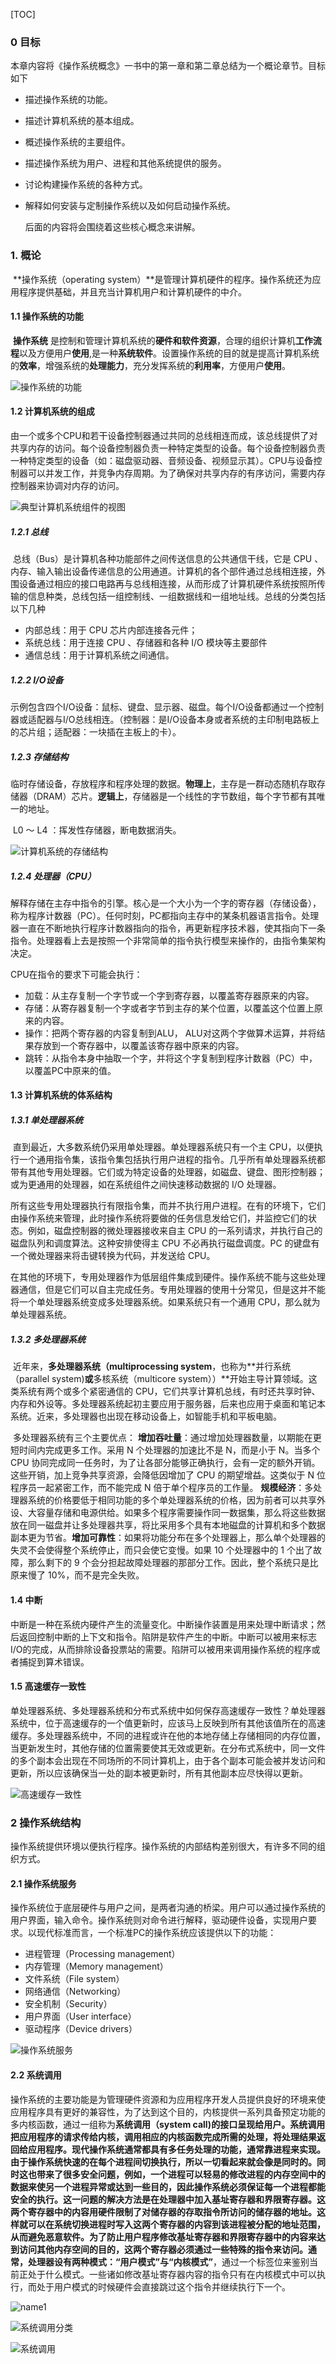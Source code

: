 [TOC]

### 0 目标

​		本章内容将《操作系统概念》一书中的第一章和第二章总结为一个概论章节。目标如下

- 描述操作系统的功能。

- 描述计算机系统的基本组成。

- 概述操作系统的主要组件。

- 描述操作系统为用户、进程和其他系统提供的服务。

- 讨论构建操作系统的各种方式。

- 解释如何安装与定制操作系统以及如何启动操作系统。

  后面的内容将会围绕着这些核心概念来讲解。

### 1. 概论 

​		**操作系统（operating system）**是管理计算机硬件的程序。操作系统还为应用程序提供基础，并且充当计算机用户和计算机硬件的中介。

#### 1.1 操作系统的功能

​		**操作系统** 是控制和管理计算机系统的**硬件和软件资源**，合理的组织计算机**工作流程**以及方便用户**使用**,是一种**系统软件**。设置操作系统的目的就是提高计算机系统的**效率**，增强系统的**处理能力**，充分发挥系统的**利用率**，方便用户**使用**。



![操作系统的功能](./images/part1-daolun-os00.jpg)



#### 1.2 计算机系统的组成

​		由一个或多个CPU和若干设备控制器通过共同的总线相连而成，该总线提供了对共享内存的访问。每个设备控制器负责一种特定类型的设备。每个设备控制器负责一种特定类型的设备（如：磁盘驱动器、音频设备、视频显示其）。CPU与设备控制器可以并发工作，并竞争内存周期。为了确保对共享内存的有序访问，需要内存控制器来协调对内存的访问。

![典型计算机系统组件的视图](./images/part1-daolun-os0.jpg)

##### 1.2.1 总线

​		总线（Bus）是计算机各种功能部件之间传送信息的公共通信干线，它是 CPU 、内存、输入输出设备传递信息的公用通道。计算机的各个部件通过总线相连接，外围设备通过相应的接口电路再与总线相连接，从而形成了计算机硬件系统按照所传输的信息种类，总线包括一组控制线、一组数据线和一组地址线。总线的分类包括以下几种

- 内部总线：用于 CPU 芯片内部连接各元件；
- 系统总线：用于连接 CPU 、存储器和各种 I/O 模块等主要部件
- 通信总线：用于计算机系统之间通信。

##### 1.2.2 I/O设备

​		示例包含四个I/O设备：鼠标、键盘、显示器、磁盘。每个I/O设备都通过一个控制器或适配器与I/O总线相连。（控制器：是I/O设备本身或者系统的主印制电路板上的芯片组；适配器：一块插在主板上的卡）。

##### 1.2.3 存储结构

​		临时存储设备，存放程序和程序处理的数据。**物理上**，主存是一群动态随机存取存储器（DRAM）芯片。**逻辑上**，存储器是一个线性的字节数组，每个字节都有其唯一的地址。

​		L0 ～ L4 ：挥发性存储器，断电数据消失。

![计算机系统的存储结构](./images/part1-daolun-os1.jpeg)

##### 1.2.4 处理器（CPU）

​		解释存储在主存中指令的引擎。核心是一个大小为一个字的寄存器（存储设备），称为程序计数器（PC）。任何时刻，PC都指向主存中的某条机器语言指令。处理器一直在不断地执行程序计数器指向的指令，再更新程序技术器，使其指向下一条指令。处理器看上去是按照一个非常简单的指令执行模型来操作的，由指令集架构决定。

CPU在指令的要求下可能会执行：

- 加载：从主存复制一个字节或一个字到寄存器，以覆盖寄存器原来的内容。
- 存储：从寄存器复制一个字或者字节到主存的某个位置，以覆盖这个位置上原来的内容。
- 操作：把两个寄存器的内容复制到ALU， ALU对这两个字做算术运算，并将结果存放到一个寄存器中，以覆盖该寄存器中原来的内容。
- 跳转：从指令本身中抽取一个字，并将这个字复制到程序计数器（PC）中，以覆盖PC中原来的值。

#### 1.3 计算机系统的体系结构

##### 1.3.1 单处理器系统

​		直到最近，大多数系统仍采用单处理器。单处理器系统只有一个主 CPU，以便执行一个通用指令集，该指令集包括执行用户进程的指令。几乎所有单处理器系统都带有其他专用处理器。它们或为特定设备的处理器，如磁盘、键盘、图形控制器；或为更通用的处理器，如在系统组件之间快速移动数据的 I/O 处理器。

​		所有这些专用处理器执行有限指令集，而并不执行用户进程。在有的环境下，它们由操作系统来管理，此时操作系统将要做的任务信息发给它们，并监控它们的状态。例如，磁盘控制器的微处理器接收来自主 CPU 的一系列请求，并执行自己的磁盘队列和调度算法。这种安排使得主 CPU 不必再执行磁盘调度。PC 的键盘有一个微处理器来将击键转换为代码，并发送给 CPU。

​		在其他的环境下，专用处理器作为低层组件集成到硬件。操作系统不能与这些处理器通信，但是它们可以自主完成任务。专用处理器的使用十分常见，但是这并不能将一个单处理器系统变成多处理器系统。如果系统只有一个通用 CPU，那么就为单处理器系统。

##### 1.3.2 多处理器系统

​		近年来，**多处理器系统（multiprocessing system**，也称为**并行系统（parallel system)**或**多核系统（multicore system））**开始主导计算领域。这类系统有两个或多个紧密通信的 CPU，它们共享计算机总线，有时还共享时钟、内存和外设等。多处理器系统起初主要应用于服务器，后来也应用于桌面和笔记本系统。近来，多处理器也出现在移动设备上，如智能手机和平板电脑。

​		多处理器系统有三个主要优点：
​		**增加吞吐量**：通过增加处理器数量，以期能在更短时间内完成更多工作。采用 N 个处理器的加速比不是 N，而是小于 N。当多个 CPU 协同完成同一任务时，为了让各部分能够正确执行，会有一定的额外开销。这些开销，加上竞争共享资源，会降低因增加了 CPU 的期望增益。这类似于 N 位程序员一起紧密工作，而不能完成 N 倍于单个程序员的工作量。
​		**规模经济**：多处理器系统的价格要低于相同功能的多个单处理器系统的价格，因为前者可以共享外设、大容量存储和电源供给。如果多个程序需要操作同一数据集，那么将这些数据放在同一磁盘并让多处理器共享，将比采用多个具有本地磁盘的计算机和多个数据副本更为节省。
​		**增加可靠性**：如果将功能分布在多个处理器上，那么单个处理器的失灵不会使得整个系统停止，而只会使它变慢。如果 10 个处理器中的 1 个出了故障，那么剩下的 9 个会分担起故障处理器的那部分工作。因此，整个系统只是比原来慢了 10%，而不是完全失败。

#### 1.4 中断

​		中断是一种在系统内硬件产生的流量变化。中断操作装置是用来处理中断请求；然后返回控制中断的上下文和指令。陷阱是软件产生的中断。中断可以被用来标志I/O的完成，从而排除设备投票站的需要。陷阱可以被用来调用操作系统的程序或者捕捉到算术错误。


#### 1.5 高速缓存一致性

​		单处理器系统、多处理器系统和分布式系统中如何保存高速缓存一致性？单处理器系统中，位于高速缓存的一个值更新时，应该马上反映到所有其他该值所在的高速缓存。多处理器系统中，不同的进程或许在他的本地存储上存储相同的内存位置，当更新发生时，其他存储的位置需要使其无效或更新。在分布式系统中，同一文件的多个副本会出现在不同场所的不同计算机上，由于各个副本可能会被并发访问和更新，所以应该确保当一处的副本被更新时，所有其他副本应尽快得以更新。

![高速缓存一致性](./images/part1-daolun-cacheco.jpg)

### 2 操作系统结构

​		操作系统提供环境以便执行程序。操作系统的内部结构差别很大，有许多不同的组织方式。

#### 2.1 操作系统服务

​		操作系统位于底层硬件与用户之间，是两者沟通的桥梁。用户可以通过操作系统的用户界面，输入命令。操作系统则对命令进行解释，驱动硬件设备，实现用户要求。以现代标准而言，一个标准PC的操作系统应该提供以下的功能：

- 进程管理（Processing management）
- 内存管理（Memory management）
- 文件系统（File system）
- 网络通信（Networking）
- 安全机制（Security）
- 用户界面（User interface）
- 驱动程序（Device drivers）

![操作系统服务](./images/part1-daolun-os1.png)

#### 2.2 系统调用

​		操作系统的主要功能是为管理硬件资源和为应用程序开发人员提供良好的环境来使应用程序具有更好的兼容性，为了达到这个目的，内核提供一系列具备预定功能的多内核函数，通过一组称为**系统调用（system call)**的接口呈现给用户。系统调用把应用程序的请求传给内核，调用相应的内核函数完成所需的处理，将处理结果返回给应用程序。 
​		现代操作系统通常都具有多任务处理的功能，通常靠进程来实现。由于操作系统快速的在每个进程间切换执行，所以一切看起来就会像是同时的。同时这也带来了很多安全问题，例如，一个进程可以轻易的修改进程的内存空间中的数据来使另一个进程异常或达到一些目的，因此操作系统必须保证每一个进程都能安全的执行。这一问题的解决方法是在处理器中加入基址寄存器和界限寄存器。这两个寄存器中的内容用硬件限制了对储存器的存取指令所访问的储存器的地址。这样就可以在系统切换进程时写入这两个寄存器的内容到该进程被分配的地址范围，从而避免恶意软件。
​		为了防止用户程序修改基址寄存器和界限寄存器中的内容来达到访问其他内存空间的目的，这两个寄存器必须通过一些特殊的指令来访问。通常，处理器设有两种模式：**“用户模式”**与**“内核模式”**，通过一个标签位来鉴别当前正处于什么模式。一些诸如修改基址寄存器内容的指令只有在内核模式中可以执行，而处于用户模式的时候硬件会直接跳过这个指令并继续执行下一个。

![name1](./images/part1-daolun-system_call.png)



![系统调用分类](./images/part1-daolun-system_call3.png)

![系统调用](./images/part1-daolun-system_call1.png)
